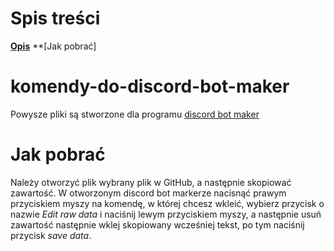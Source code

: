 # Spis treści
**[Opis](https://store.steampowered.com/app/682130?l=polish&curator_clanid=26170000)**
**[Jak pobrać]
# komendy-do-discord-bot-maker
Powysze pliki są stworzone dla programu [discord bot maker](https://store.steampowered.com/app/682130?l=polish&curator_clanid=26170000)
# Jak pobrać
Należy otworzyć plik wybrany plik w GitHub, a następnie skopiować zawartość. W otworzonym discord bot markerze nacisnąć prawym przyciskiem myszy na komendę, w której chcesz wkleić, wybierz przycisk o nazwie *Edit raw data* i naciśnij lewym przyciskiem myszy, a następnie usuń zawartość następnie wklej skopiowany wcześniej tekst, po tym naciśnij przycisk *save data*.
